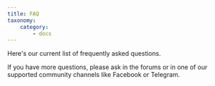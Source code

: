 ```yaml
---
title: FAQ
taxonomy:
    category:
        - docs
---
```


Here's our current list of frequently asked questions.

If you have more questions, please ask in the forums or in one of our supported community channels like Facebook or Telegram.